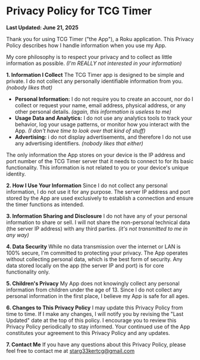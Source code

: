 # Privacy Policy for TCG Timer
**Last Updated: June 21, 2025**

Thank you for using TCG Timer ("the App"), a Roku application. This Privacy Policy describes how I handle information when you use my App.

My core philosophy is to respect your privacy and to collect as little information as possible. *(I'm REALLY not interested in your information)*

**1. Information I Collect**
The TCG Timer app is designed to be simple and private. I do not collect any personally identifiable information from you. *(nobody likes that)*

- **Personal Information:** I do not require you to create an account, nor do I collect or request your name, email address, physical address, or any other personal details. *(again, this information is useless to me)*
- **Usage Data and Analytics:** I do not use any analytics tools to track your behavior, log your usage patterns, or monitor how you interact with the App. *(I don't have time to look over that kind of stuff)*
- **Advertising:** i do not display advertisements, and therefore I do not use any advertising identifiers. *(nobody likes that either)*

The only information the App stores on your device is the IP address and port number of the TCG Timer server that it needs to connect to for its basic functionality. This information is not related to you or your device's unique identity.

**2. How I Use Your Information**
Since I do not collect any personal information, I do not use it for any purpose. The server IP address and port stored by the App are used exclusively to establish a connection and ensure the timer functions as intended.

**3. Information Sharing and Disclosure**
I do not have any of your personal information to share or sell. I will not share the non-personal technical data (the server IP address) with any third parties. *(it's not transmitted to me in any way)*

**4. Data Security**
While no data transmission over the internet or LAN is 100% secure, I'm committed to protecting your privacy. The App operates without collecting personal data, which is the best form of security. Any data stored locally on the app (the server IP and port) is for core functionality only.

**5. Children's Privacy**
My App does not knowingly collect any personal information from children under the age of 13. Since I do not collect any personal information in the first place, I believe my App is safe for all ages.

**6. Changes to This Privacy Policy**
I may update this Privacy Policy from time to time. If I make any changes, I will notify you by revising the "Last Updated" date at the top of this policy. I encourage you to review this Privacy Policy periodically to stay informed. Your continued use of the App constitutes your agreement to this Privacy Policy and any updates.

**7. Contact Me**
If you have any questions about this Privacy Policy, please feel free to contact me at starg33kertcg@gmail.com
